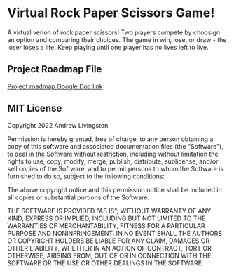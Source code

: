 # Virtual Rock Paper Scissors Game!

A virtual verion of rock paper scissors! Two players compete by choosign an option and comparing their choices. The game in win, lose, or draw - the loser loses a life. Keep playing until one player has no lives left to live.

## Project Roadmap File
[Project roadmap Google Doc link](https://docs.google.com/document/d/1yEJY1ZJGnAu2o_xB9s8-4fS1i2IokpcpJhY2pDqIcZk/edit?usp=sharing)

## MIT License

Copyright 2022 Andrew Livingston

Permission is hereby granted, free of charge, to any person obtaining a copy of this software and associated documentation files (the "Software"), to deal in the Software without restriction, including without limitation the rights to use, copy, modify, merge, publish, distribute, sublicense, and/or sell copies of the Software, and to permit persons to whom the Software is furnished to do so, subject to the following conditions:

The above copyright notice and this permission notice shall be included in all copies or substantial portions of the Software.

THE SOFTWARE IS PROVIDED "AS IS", WITHOUT WARRANTY OF ANY KIND, EXPRESS OR IMPLIED, INCLUDING BUT NOT LIMITED TO THE WARRANTIES OF MERCHANTABILITY, FITNESS FOR A PARTICULAR PURPOSE AND NONINFRINGEMENT. IN NO EVENT SHALL THE AUTHORS OR COPYRIGHT HOLDERS BE LIABLE FOR ANY CLAIM, DAMAGES OR OTHER LIABILITY, WHETHER IN AN ACTION OF CONTRACT, TORT OR OTHERWISE, ARISING FROM, OUT OF OR IN CONNECTION WITH THE SOFTWARE OR THE USE OR OTHER DEALINGS IN THE SOFTWARE.